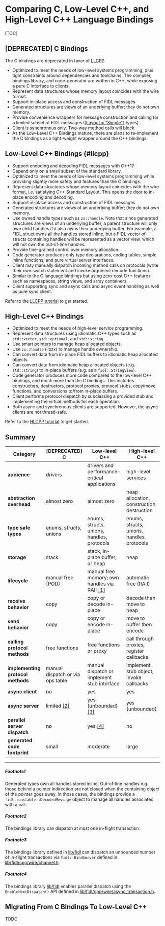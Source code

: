
# Comparing C, Low-Level C++, and High-Level C++ Language Bindings

[TOC]

## [DEPRECATED] C Bindings

The C bindings are deprecated in favor of [LLCPP](#llcpp).

*   Optimized to meet the needs of low-level systems programming, plus tight
    constraints around dependencies and toolchains. The compiler, bindings
    library, and code-generator are written in C++, while exposing a pure C
    interface to clients.
*   Represent data structures whose memory layout coincides with the wire
    format.
*   Support in-place access and construction of FIDL messages.
*   Generated structures are views of an underlying buffer; they do not own
    memory.
*   Provide convenience wrappers for message construction and calling for
    a limited subset of FIDL messages
    ([[Layout = "Simple"]][layout-attribute] types).
*   Client is synchronous only. Two-way method calls will block.
*   As the Low-Level C++ Bindings mature, there are plans to re-implement
    the C bindings as a light-weight wrapper around the C++ bindings.

## Low-Level C++ Bindings {#llcpp}

*   Support encoding and decoding FIDL messages with C++17.
*   Depend only on a small subset of the standard library.
*   Optimized to meet the needs of low-level systems programming while providing
    slightly more safety and features than the C bindings.
*   Represent data structures whose memory layout coincides with the wire
    format, i.e. satisfying C++ Standard Layout. This opens the door to
    in-place encoding and decoding.
*   Support in-place access and construction of FIDL messages.
*   Generated structures are views of an underlying buffer; they do not own
    memory.
*   Use owned handle types such as `zx::handle`. Note that since generated
    structures are views of an underlying buffer, a parent structure will only
    own child handles if it also owns their underlying buffer. For example, a
    FIDL struct owns all the handles stored inline, but a FIDL vector of structs
    containing handles will be represented as a vector view, which will not own
    the out-of-line handles.
*   Provide fine-grained control over memory allocation.
*   Code generator produces only type declarations, coding tables, simple
    inline functions, and pure virtual server interfaces.
*   Client may manually dispatch incoming method calls on protocols
    (write their own switch statement and invoke argument decode functions).
*   Similar to the C language bindings but using zero-cost C++ features
    such as namespaces, string views, and array containers.
*   Client supporting sync and async calls and async event handling as well as
    pure sync client.

Refer to the [LLCPP tutorial][llcpp-tutorial] to get started.

## High-Level C++ Bindings

*   Optimized to meet the needs of high-level service programming.
*   Represent data structures using idiomatic C++ types such as `std::vector`,
    `std::optional`, and `std::string`.
*   Use smart pointers to manage heap allocated objects.
*   Use `zx::handle` (libzx) to manage handle ownership.
*   Can convert data from in-place FIDL buffers to idiomatic heap allocated
    objects.
*   Can convert data from idiomatic heap allocated objects
    (e.g. `std::string`) to in-place buffers (e.g. as a `fidl::StringView`).
*   Code generator produces more code compared to the low-level C++ bindings,
    and much more than the C bindings. This includes constructors, destructors,
    protocol proxies, protocol stubs, copy/move functions, and
    conversions to/from in-place buffers.
*   Client performs protocol dispatch by subclassing a provided stub and
    implementing the virtual methods for each operation.
*   Both async and synchronous clients are supported. However, the async clients
    are not thread-safe.

Refer to the [HLCPP tutorial][hlcpp-tutorial] to get started.

## Summary

Category                           | [DEPRECATED] C                    | Low-level C++                                 | High-level C++
-----------------------------------|-----------------------------------|-----------------------------------------------|--------------------
**audience**                       | drivers                           | drivers and performance-critical applications | high-level services
**abstraction overhead**           | almost zero                       | almost zero                                   | heap allocation, construction, destruction
**type safe types**                | enums, structs, unions            | enums, structs, unions, handles, protocols    | enums, structs, unions, handles, protocols
**storage**                        | stack                             | stack, in-place buffer, or heap               | heap
**lifecycle**                      | manual free (POD)                 | manual free memory; own handles via RAII [[1]](#footnote1) | automatic free (RAII)
**receive behavior**               | copy                              | copy or decode in-place                       | decode then move to heap
**send behavior**                  | copy                              | copy or encode in-place                       | move to buffer then encode
**calling protocol methods**       | free functions                    | free functions or proxy                       | call through proxies, register callbacks
**implementing protocol methods**  | manual dispatch or via ops table  | manual dispatch or implement stub interface   | implement stub object, invoke callbacks
**async client**                   | no                                | yes                                           | yes
**async server**                   | limited [[2]](#footnote2)         | yes (unbounded) [[3]](#footnote3)             | yes (unbounded)
**parallel server dispatch**       | no                                | yes [[4]](#footnote4)                         | no
**generated code footprint**       | small                             | moderate                                      | large

--------------------------------------------------------------------------------

##### Footnote1

Generated types own all handles stored inline. Out-of-line handles e.g. those
behind a pointer indirection are not closed when the containing object of the
pointer goes away. In those cases, the bindings provide a `fidl::unstable::DecodedMessage`
object to manage all handles associated with a call.

##### Footnote2

The bindings library can dispatch at most one in-flight transaction.

##### Footnote3

The bindings library defined in [lib/fidl](/sdk/lib/fidl/cpp/wire) can
dispatch an unbounded number of in-flight transactions via `fidl::BindServer`
defined in
[lib/fidl/cpp/wire/channel.h](/sdk/lib/fidl/cpp/wire/include/lib/fidl/cpp/wire/channel.h).

##### Footnote4

The bindings library [lib/fidl](/sdk/lib/fidl/cpp/wire) enables parallel
dispatch using the `EnableNextDispatch()` API defined in
[lib/fidl/cpp/wire/async_transaction.h](/sdk/lib/fidl/cpp/wire/include/lib/fidl/cpp/wire/async_transaction.h).

## Migrating From C Bindings To Low-Level C++

TODO

<!-- xrefs -->
[layout-attribute]: /docs/reference/fidl/language/attributes.md#layout
[llcpp-tutorial]: /docs/development/languages/fidl/tutorials/llcpp
[hlcpp-tutorial]: /docs/development/languages/fidl/tutorials/hlcpp
